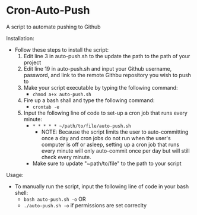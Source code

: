 # Cron-Auto-Push
A script to automate pushing to Github

Installation:
* Follow these steps to install the script:
  1. Edit line 3 in auto-push.sh to the update the path to the path of your project
  2. Edit line 19 in auto-push.sh and input your Github username, password, and link to the remote Githbu repository you wish to push to
  3. Make your script executable by typing the following command:
     - `chmod a+x auto-push.sh`
  4. Fire up a bash shall and type the following command:
      - `crontab -e`
  5. Input the following line of code to set-up a cron job that runs every minute:
      - `* * * * * ~/path/to/file/auto-push.sh`
        - NOTE: Because the script limits the user to auto-committing once a day and cron jobs do not run when the user's computer is off or asleep, setting up a cron job that runs every minute will only auto-commit once per day but will still check every minute.
      - Make sure to update "~path/to/file" to the path to your script
    
Usage:
* To manually run the script, input the following line of code in your bash shell:
  - `bash auto-push.sh -o` OR 
  - `./auto-push.sh -o` if permissions are set correclty
